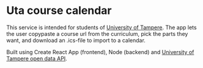 # Uta course calendar

This service is intended for students of [University of Tampere](https://www.uta.fi/). The app lets the user copypaste a course url from the curriculum, pick the parts they want, and download an .ics-file to import to a calendar.

Built using Create React App (frontend), Node (backend) and [University of Tampere open data API](https://opendata.uta.fi/).